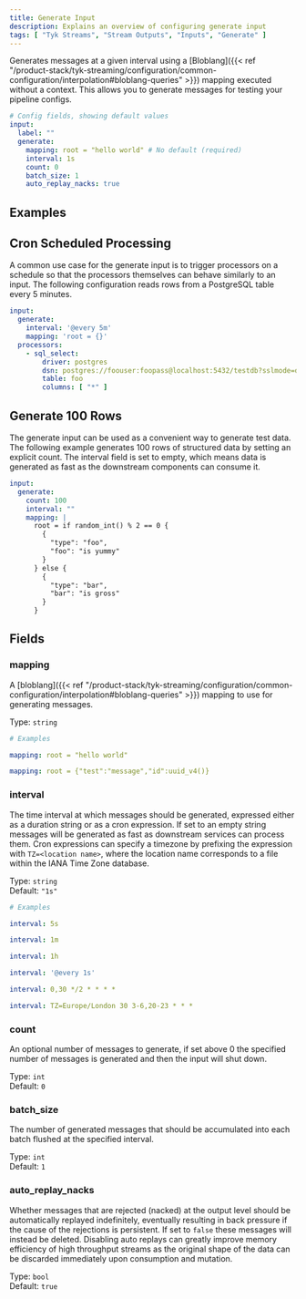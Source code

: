 ```yaml
---
title: Generate Input
description: Explains an overview of configuring generate input
tags: [ "Tyk Streams", "Stream Outputs", "Inputs", "Generate" ]
---
```


Generates messages at a given interval using a [Bloblang]({{< ref "/product-stack/tyk-streaming/configuration/common-configuration/interpolation#bloblang-queries" >}}) mapping executed without a context. This allows you to generate messages for testing your pipeline configs.

```yml
# Config fields, showing default values
input:
  label: ""
  generate:
    mapping: root = "hello world" # No default (required)
    interval: 1s
    count: 0
    batch_size: 1
    auto_replay_nacks: true
```

## Examples

## Cron Scheduled Processing

A common use case for the generate input is to trigger processors on a schedule so that the processors themselves can behave similarly to an input. The following configuration reads rows from a PostgreSQL table every 5 minutes.

```yaml
input:
  generate:
    interval: '@every 5m'
    mapping: 'root = {}'
  processors:
    - sql_select:
        driver: postgres
        dsn: postgres://foouser:foopass@localhost:5432/testdb?sslmode=disable
        table: foo
        columns: [ "*" ]
```

## Generate 100 Rows

The generate input can be used as a convenient way to generate test data. The following example generates 100 rows of structured data by setting an explicit count. The interval field is set to empty, which means data is generated as fast as the downstream components can consume it.

```yaml
input:
  generate:
    count: 100
    interval: ""
    mapping: |
      root = if random_int() % 2 == 0 {
        {
          "type": "foo",
          "foo": "is yummy"
        }
      } else {
        {
          "type": "bar",
          "bar": "is gross"
        }
      }
```

## Fields

### mapping

A [bloblang]({{< ref "/product-stack/tyk-streaming/configuration/common-configuration/interpolation#bloblang-queries" >}}) mapping to use for generating messages.


Type: `string`  

```yml
# Examples

mapping: root = "hello world"

mapping: root = {"test":"message","id":uuid_v4()}
```

### interval

The time interval at which messages should be generated, expressed either as a duration string or as a cron expression. If set to an empty string messages will be generated as fast as downstream services can process them. Cron expressions can specify a timezone by prefixing the expression with `TZ=<location name>`, where the location name corresponds to a file within the IANA Time Zone database.


Type: `string`  
Default: `"1s"`  

```yml
# Examples

interval: 5s

interval: 1m

interval: 1h

interval: '@every 1s'

interval: 0,30 */2 * * * *

interval: TZ=Europe/London 30 3-6,20-23 * * *
```

### count

An optional number of messages to generate, if set above 0 the specified number of messages is generated and then the input will shut down.


Type: `int`  
Default: `0`  

### batch_size

The number of generated messages that should be accumulated into each batch flushed at the specified interval.


Type: `int`  
Default: `1`  

### auto_replay_nacks

Whether messages that are rejected (nacked) at the output level should be automatically replayed indefinitely, eventually resulting in back pressure if the cause of the rejections is persistent. If set to `false` these messages will instead be deleted. Disabling auto replays can greatly improve memory efficiency of high throughput streams as the original shape of the data can be discarded immediately upon consumption and mutation.


Type: `bool`  
Default: `true`  
